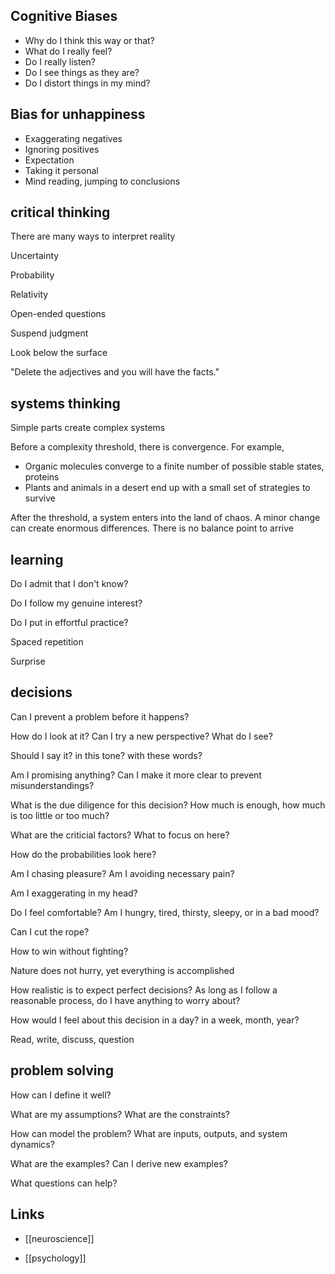 

## Cognitive Biases
- Why do I think this way or that?
- What do I really feel?
- Do I really listen?
- Do I see things as they are?
- Do I distort things in my mind?

## Bias for unhappiness
- Exaggerating negatives
- Ignoring positives
- Expectation
- Taking it personal
- Mind reading, jumping to conclusions


## critical thinking

There are many ways to interpret reality 

Uncertainty

Probability

Relativity

Open-ended questions 

Suspend judgment 

Look below the surface 

"Delete the adjectives and you will have the facts."


## systems thinking

Simple parts create complex systems

Before a complexity threshold, there is convergence. For example, 
- Organic molecules converge to a finite number of possible stable states, proteins 
- Plants and animals in a desert end up with a small set of strategies to survive

After the threshold, a system enters into the land of chaos. A minor change can create enormous differences. There is no balance point to arrive  

## learning 

Do I admit that I don't know?

Do I follow my genuine interest?

Do I put in effortful practice? 

Spaced repetition

Surprise 


## decisions 

Can I prevent a problem before it happens?

How do I look at it? Can I try a new perspective? What do I see? 

Should I say it? in this tone? with these words? 

Am I promising anything? Can I make it more clear to prevent misunderstandings?

What is the due diligence for this decision? How much is enough, how much is too little or too much?

What are the criticial factors? What to focus on here?

How do the probabilities look here?

Am I chasing pleasure? Am I avoiding necessary pain? 

Am I exaggerating in my head? 

Do I feel comfortable? Am I hungry, tired, thirsty, sleepy, or in a bad mood? 

Can I cut the rope?

How to win without fighting?

Nature does not hurry, yet everything is accomplished

How realistic is to expect perfect decisions? As long as I follow a reasonable process, do I have anything to worry about?

How would I feel about this decision in a day? in a week, month, year? 

Read, write, discuss, question


## problem solving 

How can I define it well? 

What are my assumptions? What are the constraints? 

How can model the problem? What are inputs, outputs, and system dynamics? 

What are the examples? Can I derive new examples? 

What questions can help? 


## Links 

- [[neuroscience]]

- [[psychology]]